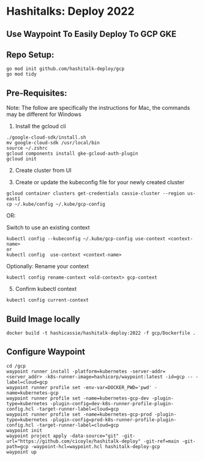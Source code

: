 # Hashitalks: Deploy 2022

## Use Waypoint To Easily Deploy To GCP GKE

## Repo Setup:
```
go mod init github.com/hashitalk-deploy/gcp
go mod tidy
```

## Pre-Requisites:
Note: The follow are specifically the instructions for Mac, the commands may be different for Windows

1. Install the gcloud cli
```
./google-cloud-sdk/install.sh
mv google-cloud-sdk /usr/local/bin   
source ~/.zshrc
gcloud components install gke-gcloud-auth-plugin 
gcloud init
```

2. Create cluster from UI

3. Create or update the kubeconfig file for your newly created cluster
```
gcloud container clusters get-credentials cassie-cluster --region us-east1
cp ~/.kube/config ~/.kube/gcp-config
```
OR: 
   
Switch to use an existing context
```
kubectl config --kubeconfig ~/.kube/gcp-config use-context <context-name>
or
kubectl config  use-context <context-name>
```

Optionally: Rename your context
```
kubectl config rename-context <old-context> gcp-context
```

5. Confirm kubectl context
```
kubectl config current-context
```

## Build Image locally
```
docker build -t hashicassie/hashitalk-deploy:2022 -f gcp/Dockerfile . 
```


## Configure Waypoint
```
cd /gcp
waypoint runner install -platform=kubernetes -server-addr=<server_addr> -k8s-runner-image=hashicorp/waypoint:latest -id=gcp -- -label=cloud=gcp
waypoint runner profile set -env-var=DOCKER_PWD='pwd' -name=kubernetes-gcp
waypoint runner profile set -name=kubernetes-gcp-dev -plugin-type=kubernetes -plugin-config=dev-k8s-runner-profile-plugin-config.hcl -target-runner-label=cloud=gcp
waypoint runner profile set -name=kubernetes-gcp-prod -plugin-type=kubernetes -plugin-config=prod-k8s-runner-profile-plugin-config.hcl -target-runner-label=cloud=gcp
waypoint init
waypoint project apply -data-source="git" -git-url="https://github.com/cicoyle/hashitalk-deploy" -git-ref=main -git-path=gcp -waypoint-hcl=waypoint.hcl hashitalk-deploy-gcp
waypoint up
```